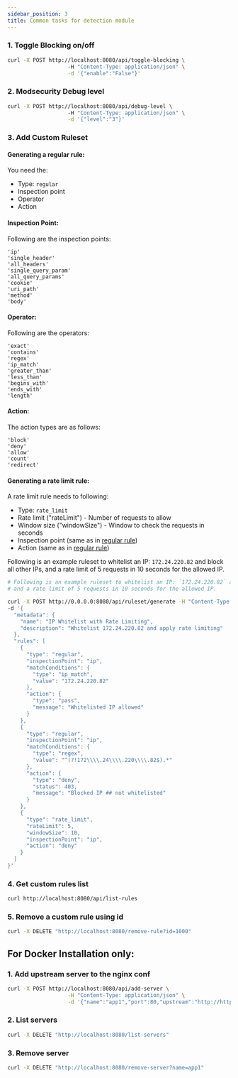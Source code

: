 ```yaml
---
sidebar_position: 3
title: Common tasks for detection module
---
```


### 1. Toggle Blocking on/off
```bash
curl -X POST http://localhost:8080/api/toggle-blocking \ 
                   -H "Content-Type: application/json" \
                   -d '{"enable":"False"}'
```

### 2. Modsecurity Debug level 
```bash
curl -X POST http://localhost:8080/api/debug-level \ 
                   -H "Content-Type: application/json" \
                   -d '{"level":"3"}'
```

### 3. Add Custom Ruleset 

#### Generating a regular rule:
You need the:
- Type: `regular`
- Inspection point
- Operator
- Action

#### Inspection Point:
Following are the inspection points:
```
'ip'
'single_header'
'all_headers'
'single_query_param'
'all_query_params'
'cookie'
'uri_path'
'method'
'body'
```

#### Operator:
Following are the operators:
```
'exact'
'contains'
'regex'
'ip_match'
'greater_than'
'less_than'
'begins_with'
'ends_with'
'length'
```

#### Action:
The action types are as follows:
```
'block'
'deny'
'allow'
'count'
'redirect'
```

#### Generating a rate limit rule:
A rate limit rule needs to following:
- Type: `rate_limit`
- Rate limit ("rateLimit") - Number of requests to allow
- Window size ("windowSize") - Window to check the requests in seconds
- Inspection point (same as in [regular rule](#inspection-point))
- Action (same as in [regular rule](#action))



Following is an example ruleset to whitelist an IP: `172.24.220.82` and block all other IPs, and a rate limit of 5 requests in 10 seconds for the allowed IP.

```bash
# Following is an example ruleset to whitelist an IP: `172.24.220.82` and block all other IPs,
# and a rate limit of 5 requests in 10 seconds for the allowed IP.

curl -X POST http://0.0.0.0:8080/api/ruleset/generate -H "Content-Type: application/json" \
-d '{
  "metadata": {
    "name": "IP Whitelist with Rate Limiting",
    "description": "Whitelist 172.24.220.82 and apply rate limiting"
  },
  "rules": [
    {
      "type": "regular",
      "inspectionPoint": "ip",
      "matchConditions": {
        "type": "ip_match",
        "value": "172.24.220.82"
      },
      "action": {
        "type": "pass",
        "message": "Whitelisted IP allowed"
      }
    },
    {
      "type": "regular",
      "inspectionPoint": "ip",
      "matchConditions": {
        "type": "regex",
        "value": "^(?!172\\\\.24\\\\.220\\\\.82$).*"
      },
      "action": {
        "type": "deny",
        "status": 403,
        "message": "Blocked IP ## not whitelisted"
      }
    },
    {
      "type": "rate_limit",
      "rateLimit": 5,
      "windowSize": 10,
      "inspectionPoint": "ip",
      "action": "deny"
    }
  ]
}'
```

### 4. Get custom rules list
```bash
curl http://localhost:8080/api/list-rules
```

### 5. Remove a custom rule using id
```bash
curl -X DELETE "http://localhost:8080/remove-rule?id=1000"
```


## For Docker Installation only:

### 1. Add upstream server to the nginx conf
```bash
curl -X POST http://localhost:8080/api/add-server \
                   -H "Content-Type: application/json" \
                   -d '{"name":"app1","port":80,"upstream":"http://httpbin.org"}'
```

### 2. List servers 
```bash
curl -X DELETE "http://localhost:8080/list-servers"
```

### 3. Remove server
```bash
curl -X DELETE "http://localhost:8080/remove-server?name=app1"
```